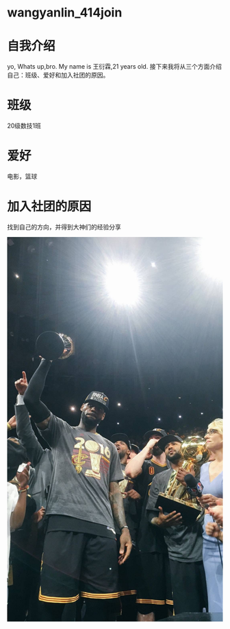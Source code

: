 # wangyanlin_414join



# 自我介绍
yo, Whats up,bro. My name is 王衍霖,21 years old.
接下来我将从三个方面介绍自己：班级、爱好和加入社团的原因。

# 班级
20级数技1班


# 爱好
电影，篮球


# 加入社团的原因
找到自己的方向，并得到大神们的经验分享


![LeBron](https://github.com/JackWTR23/wangyanlin_414join/blob/main/2018-01-13%20064239.jpg?raw=true)
